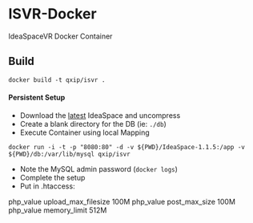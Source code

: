 # ISVR-Docker
IdeaSpaceVR Docker Container

## Build
```
docker build -t qxip/isvr .
```

#### Persistent Setup
- Download the [latest](https://www.ideaspacevr.org/download) IdeaSpace and uncompress
- Create a blank directory for the DB (ie: `./db`)
- Execute Container using local Mapping
```
docker run -i -t -p "8080:80" -d -v ${PWD}/IdeaSpace-1.1.5:/app -v ${PWD}/db:/var/lib/mysql qxip/isvr
```
- Note the MySQL admin password (`docker logs`)
- Complete the setup
- Put in .htaccess: 

php_value upload_max_filesize 100M
php_value post_max_size 100M
php_value memory_limit 512M